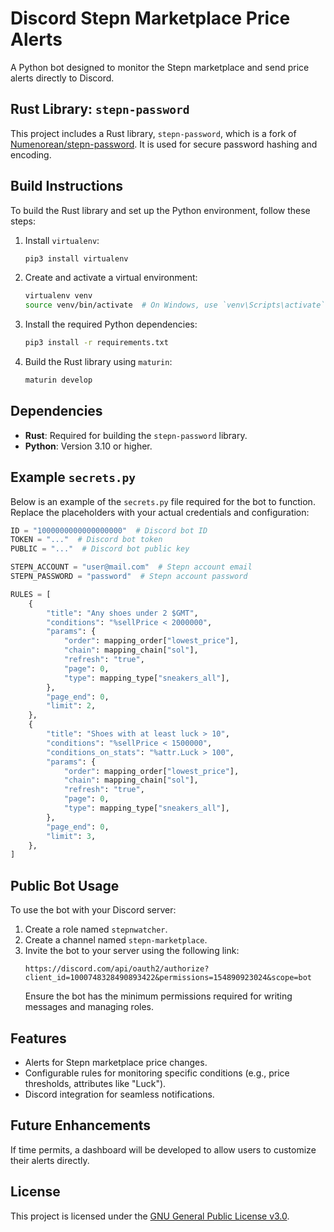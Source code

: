 # Discord Stepn Marketplace Price Alerts

A Python bot designed to monitor the Stepn marketplace and send price alerts directly to Discord.

## Rust Library: `stepn-password`

This project includes a Rust library, `stepn-password`, which is a fork of [Numenorean/stepn-password](https://github.com/Numenorean/stepn-password). It is used for secure password hashing and encoding.

## Build Instructions

To build the Rust library and set up the Python environment, follow these steps:

1. Install `virtualenv`:
   ```bash
   pip3 install virtualenv
   ```

2. Create and activate a virtual environment:
   ```bash
   virtualenv venv
   source venv/bin/activate  # On Windows, use `venv\Scripts\activate`
   ```

3. Install the required Python dependencies:
   ```bash
   pip3 install -r requirements.txt
   ```

4. Build the Rust library using `maturin`:
   ```bash
   maturin develop
   ```

## Dependencies

- **Rust**: Required for building the `stepn-password` library.
- **Python**: Version 3.10 or higher.

## Example `secrets.py`

Below is an example of the `secrets.py` file required for the bot to function. Replace the placeholders with your actual credentials and configuration:

```python
ID = "1000000000000000000"  # Discord bot ID
TOKEN = "..."  # Discord bot token
PUBLIC = "..."  # Discord bot public key

STEPN_ACCOUNT = "user@mail.com"  # Stepn account email
STEPN_PASSWORD = "password"  # Stepn account password

RULES = [
    {
        "title": "Any shoes under 2 $GMT",
        "conditions": "%sellPrice < 2000000",
        "params": {
            "order": mapping_order["lowest_price"],
            "chain": mapping_chain["sol"],
            "refresh": "true",
            "page": 0,
            "type": mapping_type["sneakers_all"],
        },
        "page_end": 0,
        "limit": 2,
    },
    {
        "title": "Shoes with at least luck > 10",
        "conditions": "%sellPrice < 1500000",
        "conditions_on_stats": "%attr.Luck > 100",
        "params": {
            "order": mapping_order["lowest_price"],
            "chain": mapping_chain["sol"],
            "refresh": "true",
            "page": 0,
            "type": mapping_type["sneakers_all"],
        },
        "page_end": 0,
        "limit": 3,
    },
]
```

## Public Bot Usage

To use the bot with your Discord server:

1. Create a role named `stepnwatcher`.
2. Create a channel named `stepn-marketplace`.
3. Invite the bot to your server using the following link:
   ```
   https://discord.com/api/oauth2/authorize?client_id=1000748328490893422&permissions=154890923024&scope=bot
   ```
   Ensure the bot has the minimum permissions required for writing messages and managing roles.

## Features

- Alerts for Stepn marketplace price changes.
- Configurable rules for monitoring specific conditions (e.g., price thresholds, attributes like "Luck").
- Discord integration for seamless notifications.

## Future Enhancements

If time permits, a dashboard will be developed to allow users to customize their alerts directly.

## License

This project is licensed under the [GNU General Public License v3.0](LICENSE).